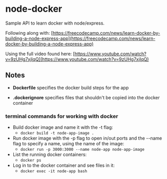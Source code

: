 # node-docker
 Sample API to learn docker with node/express.
 
 Following along with: [https://freecodecamp.com/news/learn-docker-by-building-a-node-express-app](https://freecodecamp.com/news/learn-docker-by-building-a-node-express-app)

 Using the full video found here: [https://www.youtube.com/watch?v=9zUHg7xjIqQ](https://www.youtube.com/watch?v=9zUHg7xjIqQ)

## Notes

- **Dockerfile** specifies the docker build steps for the app

- **.dockerignore** specifies files that shouldn't be copied into the docker container

### terminal commands for working with docker
- Build docker image and name it with the -t flag:
	- `docker build -t node-app-image .`
- Run docker image with the -p flag to open in/out ports and the --name flag to specify a name, using the name of the image:
	- `docker run -p 3000:3000 --name node-app node-app-image`
- List the running docker containers:
	- `docker ps`
- Log in to the docker container and see files in it:
	- `docker exec -it node-app bash`